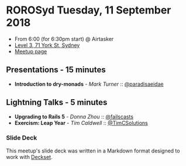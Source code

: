 # ROROSyd Tuesday, 11 September 2018

- From 6:00 (for 6:30pm start) @ Airtasker 
- [Level 3, 71 York St, Sydney](https://goo.gl/maps/dADqL1QY5Hp)
- [Meetup page](https://www.meetup.com/Ruby-On-Rails-Oceania-Sydney/events/rxmjspyxmbpb/)

## Presentations - 15 minutes

- **Introduction to dry-monads** - _Mark Turner_ :: [@paradisaeidae](https://twitter.com/paradisaeidae)

## Lightning Talks - 5 minutes

- **Upgrading to Rails 5** - _Donna Zhou_ :: [@failscasts](https://twitter.com/failscasts)
- **Exercism: Leap Year** - _Tim Caldwell_ :: [@TimCSolutions](https://twitter.com/TimCSolutions)

### Slide Deck

This meetup's slide deck was written in a Markdown format designed to work with
[Deckset](https://www.decksetapp.com/).

